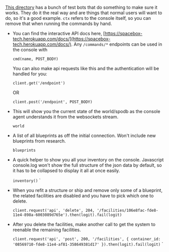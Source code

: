 [This directory](https://github.com/curzonj/spacebox-npc-agent/blob/master/tests) has a bunch of test bots that do something to make sure it works. They do it the real way and are things that normal users will want to do, so it's a good example. `ctx` refers to the console itself, so you can remove that when running the commands by hand.
	
* You can find the interactive API docs here, [https://spacebox-tech.herokuapp.com/docs/](https://spacebox-tech.herokuapp.com/docs/). Any `/commands/*` endpoints can be used in the console with

	`
	cmd(name, POST_BODY)
	`
	
	You can also make api requests like this and the authentication will be handled for you:
	
	`
	client.get('/endpoint')
	`
	
	OR
	
	`
	client.post('/endpoint', POST_BODY)
	`

* This will show you the current state of the world/spodb as the console agent understands it from the websockets stream.

	`world`
	
* A list of all blueprints as off the initial connection. Won't include new blueprints from research.

	`blueprints`
	
* A quick helper to show you all your inventory on the console. Javascript console.log won't show the full structure of the json data by default, so it has to be collapsed to display it all at once easily.

	`inventory()`
	`
	
* When you refit a structure or ship and remove only some of a blueprint, the related facilities are disabled and you have to pick which one to delete.

	`
	client.request('api', 'delete', 204, '/facilities/106e8fac-fde8-11e4-898a-6003089d765e').then(logit).fail(logit)
	`
	
* After you delete the facilities, make another call to get the system to reenable the remaining facilities.

	`
	client.request('api', 'post', 200, '/facilities', { container_id: '08569710-fde8-11e4-af81-358649381d17' }).then(logit).fail(logit)
	`
	`

	
